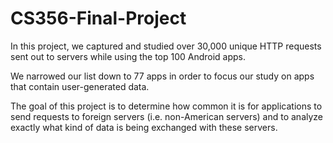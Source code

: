 # CS356-Final-Project

In this project, we captured and studied over 30,000 unique HTTP requests sent out to servers while using the top 100 Android apps. 

We narrowed our list down to 77 apps in order to focus our study on apps that contain user-generated data.

The goal of this project is to determine how common it is for applications to send requests to foreign servers (i.e. non-American servers) and to analyze exactly what kind of data is being exchanged with these servers. 
